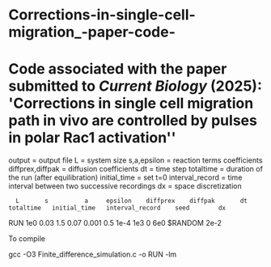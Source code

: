 # Corrections-in-single-cell-migration_-paper-code-
Code associated with the paper submitted to *Current Biology* (2025): 'Corrections in single cell migration path in vivo are controlled by pulses in polar Rac1 activation''
=======

  output         	 = output file
  L              	 = system size
  s,a,epsilon     	 = reaction terms coefficients
  diffprex,diffpak       = diffusion coefficients
  dt             	 = time step
  totaltime      	 = duration of the run (after equilibration)
  initial_time   	 = set t=0
  interval_record 	 = time interval between two successive recordings
  dx              	 = space discretization

      L       s          a     epsilon    diffprex    diffpak       dt       totaltime   initial_time   interval_record    seed        dx

RUN  1e0      0.03       1.5     0.07       0.001      0.5       1e-4        1e3          0             6e0               $RANDOM      2e-2



 
To compile

gcc -O3 Finite_difference_simulation.c -o RUN -lm
